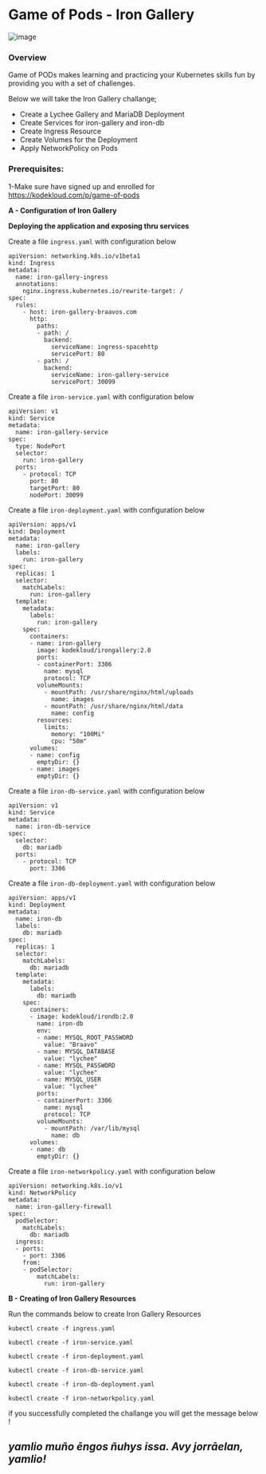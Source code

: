 #                                                    **Game of Pods - Iron Gallery**


![image](https://user-images.githubusercontent.com/64328755/103563508-80e2e300-4e82-11eb-8da5-89a6a14b9bde.png)

### Overview

Game of PODs makes learning and practicing your Kubernetes skills fun by providing you with a set of challenges.

Below we will take the Iron Gallery challange;
   - Create a Lychee Gallery and MariaDB Deployment
   - Create Services for iron-gallery and iron-db
   - Create Ingress Resource
   - Create Volumes for the Deployment
   - Apply NetworkPolicy on Pods
  
   
   
   

### Prerequisites:

1-Make sure have signed up and enrolled for https://kodekloud.com/p/game-of-pods 





**A - Configuration of Iron Gallery**

**Deploying the application and exposing thru services**

Create a file `ingress.yaml` with configuration below

```
apiVersion: networking.k8s.io/v1beta1
kind: Ingress
metadata:
  name: iron-gallery-ingress
  annotations:
    nginx.ingress.kubernetes.io/rewrite-target: /
spec:
  rules:
    - host: iron-gallery-braavos.com
      http:
        paths:
        - path: /
          backend:
            serviceName: ingress-spacehttp
            servicePort: 80
        - path: /
          backend:
            serviceName: iron-gallery-service
            servicePort: 30099
```

Create a file `iron-service.yaml` with configuration below

```
apiVersion: v1
kind: Service
metadata:
  name: iron-gallery-service
spec:
  type: NodePort
  selector:
    run: iron-gallery
  ports:
    - protocol: TCP
      port: 80
      targetPort: 80
      nodePort: 30099
```

Create a file `iron-deployment.yaml` with configuration below

```
apiVersion: apps/v1
kind: Deployment
metadata:
  name: iron-gallery
  labels:
    run: iron-gallery
spec:
  replicas: 1
  selector:
    matchLabels:
      run: iron-gallery
  template:
    metadata:
      labels:
        run: iron-gallery
    spec:
      containers:
      - name: iron-gallery
        image: kodekloud/irongallery:2.0
        ports:
        - containerPort: 3306
          name: mysql
          protocol: TCP
        volumeMounts:
          - mountPath: /usr/share/nginx/html/uploads
            name: images
          - mountPath: /usr/share/nginx/html/data
            name: config
        resources:
          limits:
            memory: "100Mi"
            cpu: "50m"
      volumes:
      - name: config
        emptyDir: {}
      - name: images
        emptyDir: {}
```

Create a file `iron-db-service.yaml` with configuration below

```
apiVersion: v1
kind: Service
metadata:
  name: iron-db-service
spec:
  selector:
    db: mariadb
  ports:
    - protocol: TCP
      port: 3306
```

Create a file `iron-db-deployment.yaml` with configuration below

```
apiVersion: apps/v1
kind: Deployment
metadata:
  name: iron-db
  labels:
    db: mariadb
spec:
  replicas: 1
  selector:
    matchLabels:
      db: mariadb
  template:
    metadata:
      labels:
        db: mariadb
    spec:
      containers:
      - image: kodekloud/irondb:2.0
        name: iron-db
        env:
        - name: MYSQL_ROOT_PASSWORD
          value: "Braavo"
        - name: MYSQL_DATABASE
          value: "lychee"
        - name: MYSQL_PASSWORD
          value: "lychee"
        - name: MYSQL_USER
          value: "lychee"
        ports:
        - containerPort: 3306
          name: mysql
          protocol: TCP
        volumeMounts:
          - mountPath: /var/lib/mysql
            name: db
      volumes:
      - name: db
        emptyDir: {}
```

Create a file `iron-networkpolicy.yaml` with configuration below

```
apiVersion: networking.k8s.io/v1
kind: NetworkPolicy
metadata:
  name: iron-gallery-firewall
spec:
  podSelector:
    matchLabels:
      db: mariadb
  ingress:
  - ports:
    - port: 3306
    from:
    - podSelector:
        matchLabels:
          run: iron-gallery
```


**B - Creating of Iron Gallery Resources**

Run the commands below to create Iron Gallery Resources

`kubectl create -f ingress.yaml`

`kubectl create -f iron-service.yaml`

`kubectl create -f iron-deployment.yaml`

`kubectl create -f iron-db-service.yaml`

`kubectl create -f iron-db-deployment.yaml`

`kubectl create -f iron-networkpolicy.yaml`







if you successfully completed the challange you will get the message below ! 

## *yamlio muño ēngos ñuhys issa. Avy jorrāelan, yamlio!*

